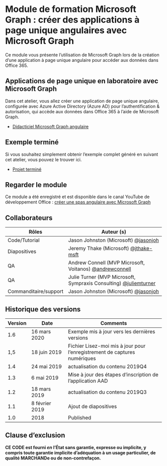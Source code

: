 # <a name="microsoft-graph-training-module---build-angular-single-page-apps-with-microsoft-graph"></a>Module de formation Microsoft Graph : créer des applications à page unique angulaires avec Microsoft Graph

Ce module vous présente l’utilisation de Microsoft Graph lors de la création d’une application à page unique angulaire pour accéder aux données dans Office 365.

## <a name="lab---angular-single-page-apps-with-the-microsoft-graph"></a>Applications de page unique en laboratoire avec Microsoft Graph

Dans cet atelier, vous allez créer une application de page unique angulaire, configurée avec Azure Active Directory (Azure AD) pour l’authentification & autorisation, qui accède aux données dans Office 365 à l’aide de Microsoft Graph.

- [Didacticiel Microsoft Graph angulaire](https://docs.microsoft.com/graph/tutorials/angular)

## <a name="completed-sample"></a>Exemple terminé

Si vous souhaitez simplement obtenir l’exemple complet généré en suivant cet atelier, vous pouvez le trouver ici.

- [Projet terminé](demo)

## <a name="watch-the-module"></a>Regarder le module

Ce module a été enregistré et est disponible dans le canal YouTube de développement Office : [créer une spas angulaire avec Microsoft Graph](https://youtu.be/KUPRTTOUzz8)

## <a name="contributors"></a>Collaborateurs

|       Rôles       |                                           Auteur (s)                                           |
| ----------------- | --------------------------------------------------------------------------------------------- |
| Code/Tutorial   | Jason Johnston (Microsoft) [@jasonjoh](//github.com/jasonjoh)                                 |
| Diapositives            | Jeremy Thake (Microsoft) [@jthake-msft](//github.com/jthake-msft)                             |
| QA                | Andrew Connell (MVP Microsoft, Voitanos) [@andrewconnell](//github.com/andrewconnell)         |
| QA                | Julie Turner (MVP Microsoft, Sympraxis Consulting) [@juliemturner](//github.com/juliemturner) |
| Commanditaire/support | Jason Johnston (Microsoft) [@jasonjoh](//github.com/jasonjoh)                                 |

## <a name="version-history"></a>Historique des versions

| Version |       Date       |                     Comments                     |
| ------- | ---------------- | ------------------------------------------------ |
| 1.6     | 16 mars 2020   | Exemple mis à jour vers les dernières versions                |
| 1,5     | 18 juin 2019    | Fichier Lisez-moi mis à jour pour l’enregistrement de captures numériques |
| 1.4     | 24 mai 2019     | actualisation du contenu 2019Q4                           |
| 1.3     | 6 mai 2019      | Mise à jour des étapes d’inscription de l’application AAD               |
| 1.2     | 18 mars 2019   | actualisation du contenu 2019Q3                           |
| 1.1     | 8 février 2019 | Ajout de diapositives                                     |
| 1.0     | 2018             | Published                                        |

## <a name="disclaimer"></a>Clause d’exclusion

**CE CODE est fourni *en* l’État sans garantie, expresse ou implicite, y compris toute garantie implicite d’adéquation à un usage particulier, de qualité MARCHANDe ou de non-contrefaçon.**
